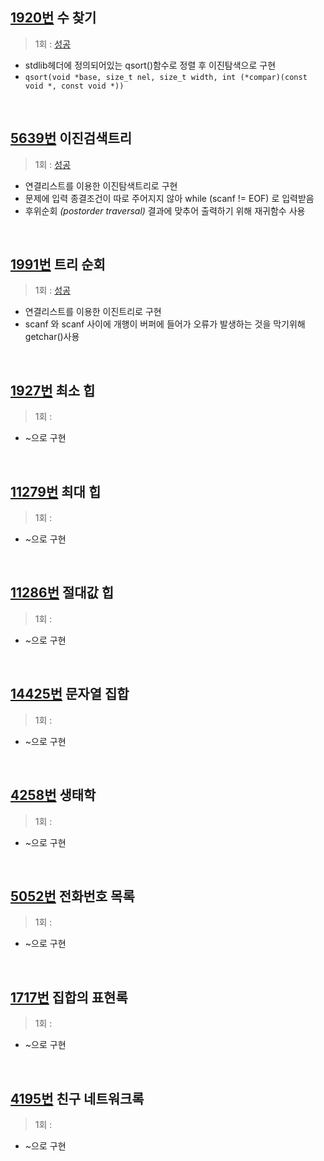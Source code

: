 ## [1920번](https://www.acmicpc.net/problem/1920) 수 찾기
> 1회 : [성공](./baekjoon_01920_find_number.c)
- stdlib헤더에 정의되어있는 qsort()함수로 정렬 후 이진탐색으로 구현
- `qsort(void *base, size_t nel, size_t width, int (*compar)(const void *, const void *))`
<br>

## [5639번](https://www.acmicpc.net/problem/5639) 이진검색트리
> 1회 : [성공](./baekjoon_05639_binary_search_tree.c)
- 연결리스트를 이용한 이진탐색트리로 구현
- 문제에 입력 종결조건이 따로 주어지지 않아 while (scanf != EOF) 로 입력받음
- 후위순회 _(postorder traversal)_ 결과에 맞추어 출력하기 위해 재귀함수 사용
<br>

## [1991번](https://www.acmicpc.net/problem/1991) 트리 순회
> 1회 : [성공](./baekjoon_01991_tree_traversal.c)
- 연결리스트를 이용한 이진트리로 구현
- scanf 와 scanf 사이에 개행이 버퍼에 들어가 오류가 발생하는 것을 막기위해 getchar()사용
<br>

## [1927번](https://www.acmicpc.net/problem/1927) 최소 힙
> 1회 : 
- ~으로 구현
<br>

## [11279번](https://www.acmicpc.net/problem/11279) 최대 힙
> 1회 : 
- ~으로 구현
<br>

## [11286번](https://www.acmicpc.net/problem/11286) 절대값 힙
> 1회 : 
- ~으로 구현
<br>

## [14425번](https://www.acmicpc.net/problem/14425) 문자열 집합
> 1회 : 
- ~으로 구현
<br>

## [4258번](https://www.acmicpc.net/problem/4258) 생태학
> 1회 : 
- ~으로 구현
<br>

## [5052번](https://www.acmicpc.net/problem/5052) 전화번호 목록
> 1회 : 
- ~으로 구현
<br>

## [1717번](https://www.acmicpc.net/problem/1717) 집합의 표현록
> 1회 : 
- ~으로 구현
<br>

## [4195번](https://www.acmicpc.net/problem/4195) 친구 네트워크록
> 1회 : 
- ~으로 구현
